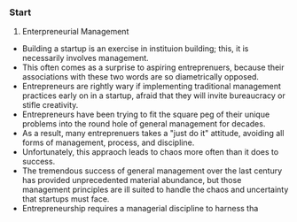 ### Start
1. Enterpreneurial Management
- Building a startup is an exercise in instituion building; this, it is necessarily involves management.
- This often comes as a surprise to aspiring entreprenuers, because their associations with these two words are so diametrically opposed.
- Entrepreneurs are rightly wary if implementing traditional management practices early on in a startup, afraid that they will invite bureaucracy or stifle creativity.
- Entrepreneurs have been trying to fit the square peg of their unique problems into the round hole of general management for decades.
- As a result, many entreprenuers takes a "just do it" attitude, avoiding all forms of management, process, and discipline.
- Unfortunately, this appraoch leads to chaos more often than it does to success. 
- The tremendous success of general management over the last century has provided unprecedented material abundance, but those management principles are ill suited to handle the chaos and uncertainty that startups must face.
- Entrepreneurship requires a managerial discipline to harness tha
